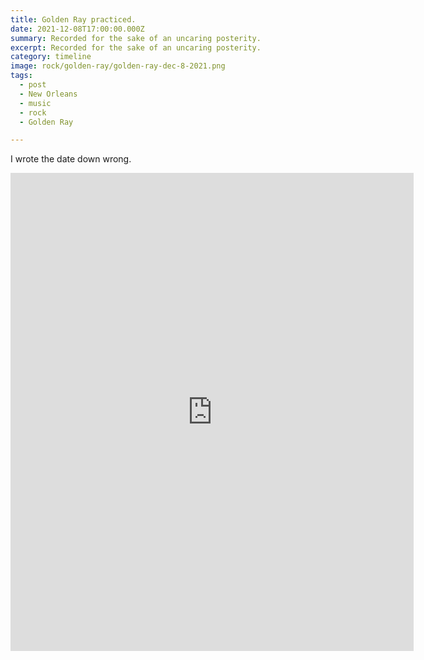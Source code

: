 ```yaml
---
title: Golden Ray practiced.
date: 2021-12-08T17:00:00.000Z
summary: Recorded for the sake of an uncaring posterity.
excerpt: Recorded for the sake of an uncaring posterity.
category: timeline
image: rock/golden-ray/golden-ray-dec-8-2021.png
tags:
  - post 
  - New Orleans
  - music
  - rock
  - Golden Ray

---
```


I wrote the date down wrong.

<iframe style="border: 0; width: 645px; height: 765px;" src="https://bandcamp.com/EmbeddedPlayer/album=1680888373/size=large/bgcol=ffffff/linkcol=0687f5/tracklist=false/transparent=true/" seamless><a href="https://goldenray.bandcamp.com/album/golden-ray-in-practice-december-8-2021">Golden Ray In Practice: December 8, 2021 by Golden Ray</a></iframe>

